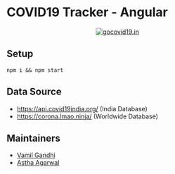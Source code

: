 # COVID19 Tracker - Angular
<p align="center">
<a href="https://ibb.co/VBD1LPY"><img src="https://i.ibb.co/q19SDPY/gocovid19in.png" alt="gocovid19.in" border="0"></a>
</p>


## Setup

```
npm i && npm start
```
## Data Source
- https://api.covid19india.org/ (India Database)
- https://corona.lmao.ninja/ (Worldwide Database)
## Maintainers

- [Vamil Gandhi](https://github.com/vamgan)
- [Astha Agarwal](https://github.com/agarwalastha)


 
